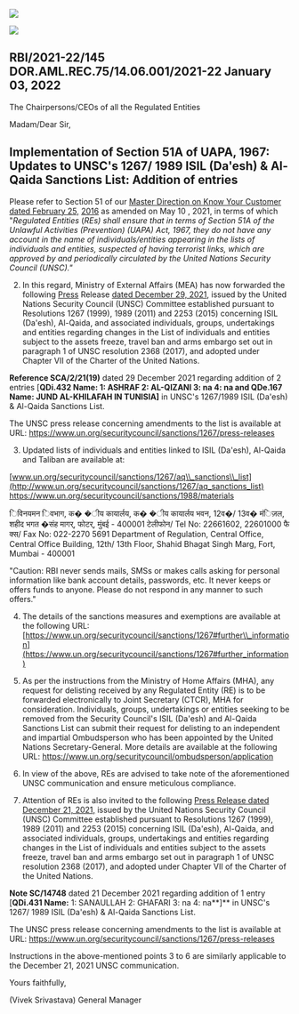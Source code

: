 ![](_page_0_Picture_0.jpeg)

![](_page_0_Picture_2.jpeg)

## RBI/2021-22/145 DOR.AML.REC.75/14.06.001/2021-22 January 03, 2022

The Chairpersons/CEOs of all the Regulated Entities

Madam/Dear Sir,

## **Implementation of Section 51A of UAPA, 1967: Updates to UNSC's 1267/ 1989 ISIL (Da'esh) & Al-Qaida Sanctions List: Addition of entries**

Please refer to Section 51 of our [Master Direction on Know Your Customer dated February 25,](https://www.rbi.org.in/Scripts/BS_ViewMasDirections.aspx?id=11566)  [2016](https://www.rbi.org.in/Scripts/BS_ViewMasDirections.aspx?id=11566) as amended on May 10 , 2021, in terms of which "*Regulated Entities* (*REs) shall ensure that in terms of Section 51A of the Unlawful Activities (Prevention) (UAPA) Act, 1967, they do not have any account in the name of individuals/entities appearing in the lists of individuals and entities, suspected of having terrorist links, which are approved by and periodically circulated by the United Nations Security Council (UNSC)."*

2. In this regard, Ministry of External Affairs (MEA) has now forwarded the following [Press](https://rbidocs.rbi.org.in/rdocs/content/pdfs/UNSCPR29122021.pdf) Release [dated December 29, 2021,](https://rbidocs.rbi.org.in/rdocs/content/pdfs/UNSCPR29122021.pdf) issued by the United Nations Security Council (UNSC) Committee established pursuant to Resolutions 1267 (1999), 1989 (2011) and 2253 (2015) concerning ISIL (Da'esh), Al-Qaida, and associated individuals, groups, undertakings and entities regarding changes in the List of individuals and entities subject to the assets freeze, travel ban and arms embargo set out in paragraph 1 of UNSC resolution 2368 (2017), and adopted under Chapter VII of the Charter of the United Nations.

**Reference SCA/2/21(19)** dated 29 December 2021 regarding addition of 2 entries [**QDi.432 Name: 1: ASHRAF 2: AL-QIZANI 3: na 4: na and QDe.167 Name: JUND AL-KHILAFAH IN TUNISIA]** in UNSC's 1267/1989 ISIL (Da'esh) & Al-Qaida Sanctions List.

The UNSC press release concerning amendments to the list is available at URL: <https://www.un.org/securitycouncil/sanctions/1267/press-releases>

3. Updated lists of individuals and entities linked to ISIL (Da'esh), Al-Qaida and Taliban are available at:

[www.un.org/securitycouncil/sanctions/1267/aq\\_sanctions\\_list](http://www.un.org/securitycouncil/sanctions/1267/aq_sanctions_list) <https://www.un.org/securitycouncil/sanctions/1988/materials>

िविनयमन िवभाग, क� �ीय कायार्लय, क� �ीय कायार्लय भवन, 12व�/ 13व� मंिज़ल, शहीद भगत �संह मागर्, फोटर्, मुंबई - 400001 टेलीफोन/ Tel No: 22661602, 22601000 फै क्स/ Fax No: 022-2270 5691 Department of Regulation, Central Office, Central Office Building, 12th/ 13th Floor, Shahid Bhagat Singh Marg, Fort, Mumbai - 400001

"Caution: RBI never sends mails, SMSs or makes calls asking for personal information like bank account details, passwords, etc. It never keeps or offers funds to anyone. Please do not respond in any manner to such offers."

4. The details of the sanctions measures and exemptions are available at the following URL: [https://www.un.org/securitycouncil/sanctions/1267#further\\_information](https://www.un.org/securitycouncil/sanctions/1267#further_information)

5. As per the instructions from the Ministry of Home Affairs (MHA), any request for delisting received by any Regulated Entity (RE) is to be forwarded electronically to Joint Secretary (CTCR), MHA for consideration. Individuals, groups, undertakings or entities seeking to be removed from the Security Council's ISIL (Da'esh) and Al-Qaida Sanctions List can submit their request for delisting to an independent and impartial Ombudsperson who has been appointed by the United Nations Secretary-General. More details are available at the following URL: <https://www.un.org/securitycouncil/ombudsperson/application>

6. In view of the above, REs are advised to take note of the aforementioned UNSC communication and ensure meticulous compliance.

7. Attention of REs is also invited to the following [Press Release dated December 21, 2021,](https://rbidocs.rbi.org.in/rdocs/content/pdfs/UNSCPR21122021.pdf) issued by the United Nations Security Council (UNSC) Committee established pursuant to Resolutions 1267 (1999), 1989 (2011) and 2253 (2015) concerning ISIL (Da'esh), Al-Qaida, and associated individuals, groups, undertakings and entities regarding changes in the List of individuals and entities subject to the assets freeze, travel ban and arms embargo set out in paragraph 1 of UNSC resolution 2368 (2017), and adopted under Chapter VII of the Charter of the United Nations.

**Note SC/14748** dated 21 December 2021 regarding addition of 1 entry [**QDi.431 Name:** 1: SANAULLAH 2: GHAFARI 3: na 4: na**]** in UNSC's 1267/ 1989 ISIL (Da'esh) & Al-Qaida Sanctions List.

The UNSC press release concerning amendments to the list is available at URL: <https://www.un.org/securitycouncil/sanctions/1267/press-releases>

Instructions in the above-mentioned points 3 to 6 are similarly applicable to the December 21, 2021 UNSC communication.

Yours faithfully,

(Vivek Srivastava) General Manager